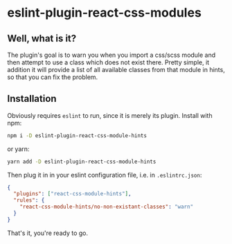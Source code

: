 # eslint-plugin-react-css-modules

## Well, what is it?

The plugin's goal is to warn you when you import a css/scss module and then attempt to use a class which does not exist there. Pretty simple, it addition it will provide a list of all available classes from that module in hints, so that you can fix the problem.

## Installation

Obviously requires `eslint` to run, since it is merely its plugin.
Install with npm:

```bash
npm i -D eslint-plugin-react-css-module-hints
```

or yarn:

```bash
yarn add -D eslint-plugin-react-css-module-hints
```

Then plug it in in your eslint configuration file, i.e. in `.eslintrc.json`:

```json
{
  "plugins": ["react-css-module-hints"],
  "rules": {
    "react-css-module-hints/no-non-existant-classes": "warn"
  }
}
```

That's it, you're ready to go.
